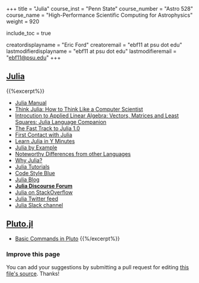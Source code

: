 +++
title = "Julia"
course_inst = "Penn State"
course_number = "Astro 528"
course_name = "High-Performance Scientific Computing for Astrophysics"
weight = 920

include_toc = true

creatordisplayname = "Eric Ford"
creatoremail = "ebf11 at psu dot edu"
lastmodifierdisplayname = "ebf11 at psu dot edu"
lastmodifieremail = "ebf11@psu.edu"
+++


## [Julia](https://julialang.org/)
{{%excerpt%}}
- [Julia Manual](http://docs.julialang.org/en/v1.0/)
- [Think Julia: How to Think Like a Computer Scientist](https://benlauwens.github.io/ThinkJulia.jl/latest/book.html)
- [Introcution to Applied Linear Algebra: Vectors, Matrices and Least Squares: Julia Language Companion](http://vmls-book.stanford.edu/vmls-julia-companion.pdf)
- [The Fast Track to Julia 1.0](https://juliadocs.github.io/Julia-Cheat-Sheet/)
- [First Contact with Julia](assets/nb02-first-contact-julia.html)
- [Learn Julia in Y Minutes](https://learnxinyminutes.com/docs/julia/)
- [Julia by Example](https://juliabyexample.helpmanual.io/)
- [Noteworthy Differences from other Languages](https://docs.julialang.org/en/v1/manual/noteworthy-differences/)
- [Why Julia?](http://ucidatascienceinitiative.github.io/IntroToJulia/Html/WhyJulia)
- [Julia Tutorials](https://julialang.org/learning/)
- [Code Style Blue](https://github.com/invenia/BlueStyle)
- [Julia Blog](https://julialang.org/blog/)
- **[Julia Discourse Forum](https://discourse.julialang.org/)**
- [Julia on StackOverflow](https://stackoverflow.com/questions/tagged/julia-lang)
- [Julia Twitter feed](https://twitter.com/hashtag/julialang?src=hash)
- [Julia Slack channel](https://julialang.slack.com/)

## [Pluto.jl](https://github.com/fonsp/Pluto.jl)

- [Basic Commands in Pluto](https://github.com/fonsp/Pluto.jl/wiki/%F0%9F%94%8E-Basic-Commands-in-Pluto)
{{%/excerpt%}}


### Improve this page
You can add your suggestions by submitting a pull request for editing [this file's source](https://github.com/PsuAstro528/Fall2021-website-src/blob/master/content/resources/julia.md).  Thanks!

<!--
Resources I considered, but left out
- [Julia on Reddit](https://www.reddit.com/r/Julia/)

-->
